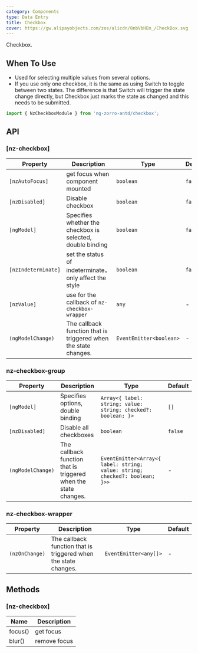 ```yaml
---
category: Components
type: Data Entry
title: Checkbox
cover: https://gw.alipayobjects.com/zos/alicdn/8nbVbHEm_/CheckBox.svg
---
```


Checkbox.

## When To Use

- Used for selecting multiple values from several options.
- If you use only one checkbox, it is the same as using Switch to toggle between two states. The difference is that Switch will trigger the state change directly, but Checkbox just marks the state as changed and this needs to be submitted.

```ts
import { NzCheckboxModule } from 'ng-zorro-antd/checkbox';
```

## API

### [nz-checkbox]

| Property | Description | Type | Default |
| -------- | ----------- | ---- | ------- |
| `[nzAutoFocus]` | get focus when component mounted | `boolean` | `false` |
| `[nzDisabled]` | Disable checkbox | `boolean` | `false` |
| `[ngModel]` | Specifies whether the checkbox is selected, double binding | `boolean` | `false` |
| `[nzIndeterminate]` | set the status of indeterminate，only affect the style | `boolean` | `false` |
| `[nzValue]` | use for the callback of `nz-checkbox-wrapper` | `any` | - |
| `(ngModelChange)` | The callback function that is triggered when the state changes. | `EventEmitter<boolean>` | - |

### nz-checkbox-group

| Property | Description | Type | Default |
| -------- | ----------- | ---- | ------- |
| `[ngModel]` | Specifies options, double binding |  `Array<{ label: string; value: string; checked?: boolean; }>` | `[]` |
| `[nzDisabled]` | Disable all checkboxes | `boolean` | `false` |
| `(ngModelChange)` | The callback function that is triggered when the state changes. | `EventEmitter<Array<{ label: string; value: string; checked?: boolean; }>>` | - |

### nz-checkbox-wrapper

| Property | Description | Type | Default |
| -------- | ----------- | ---- | ------- |
| `(nzOnChange)` | The callback function that is triggered when the state changes. | `EventEmitter<any[]>` | - |

## Methods

### [nz-checkbox]

| Name | Description |
| ---- | ----------- |
| focus() | get focus |
| blur() | remove focus |
